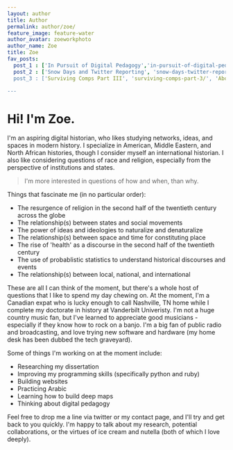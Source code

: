 ```yaml
---
layout: author
title: Author
permalink: author/zoe/
feature_image: feature-water
author_avatar: zoeworkphoto
author_name: Zoe
title: Zoe 
fav_posts:
  post_1 : ['In Pursuit of Digital Pedagogy','in-pursuit-of-digital-pedagogy/', 'Interested in teaching and digital tools? Check out the beginning of a series I produced for the Vanderbilt Institute of Digital Learning on digital pedagogy.']
  post_2 : ['Snow Days and Twitter Reporting', 'snow-days-twitter-reporting/', My first foray into network analysis using Twitter and Snowpocalypse of 2015 in Tennessee.']
  post_3 : ['Surviving Comps Part III', 'surviving-comps-part-3/', 'About to sit your comprehensive exams? Learn how I survived and how you might thrive.']

---
```


# Hi! I'm Zoe.
I'm an aspiring digital historian, who likes studying networks, ideas, and spaces in modern history. I specialize in American, Middle Eastern, and North African histories, though I consider myself an international historian. I also like considering questions of race and religion, especially from the perspective of institutions and states. 

> I'm more interested in questions of how and when, than why. 

Things that fascinate me (in no particular order):

* The resurgence of religion in the second half of the twentieth century across the globe
* The relationship(s) between states and social movements
* The power of ideas and ideologies to naturalize and denaturalize 
* The relationship(s) between space and time for constituting place
* The rise of 'health' as a discourse in the second half of the twentieth century
* The use of probablistic statistics to understand historical discourses and events
* The relationship(s) between local, national, and international

These are all I can think of the moment, but there's a whole host of questions that I like to spend my day chewing on. At the moment, I'm a Canadian expat who is lucky enough to call Nashville, TN home while I complete my doctorate in history at Vanderbilt Univeristy. I'm not a huge country music fan, but I've learned to appreciate good musicians - especially if they know how to rock on a banjo. I'm a big fan of public radio and broadcasting, and love trying new software and hardware (my home desk has been dubbed the tech graveyard).

Some of things I'm working on at the moment include:

* Researching my dissertation
* Improving my programming skills (specifically python and ruby)
* Building websites
* Practicing Arabic 
* Learning how to build deep maps
* Thinking about digital pedagogy

Feel free to drop me a line via twitter or my contact page, and I'll try and get back to you quickly. I'm happy to talk about my research, potential collaborations, or the virtues of ice cream and nutella (both of which I love deeply). 





